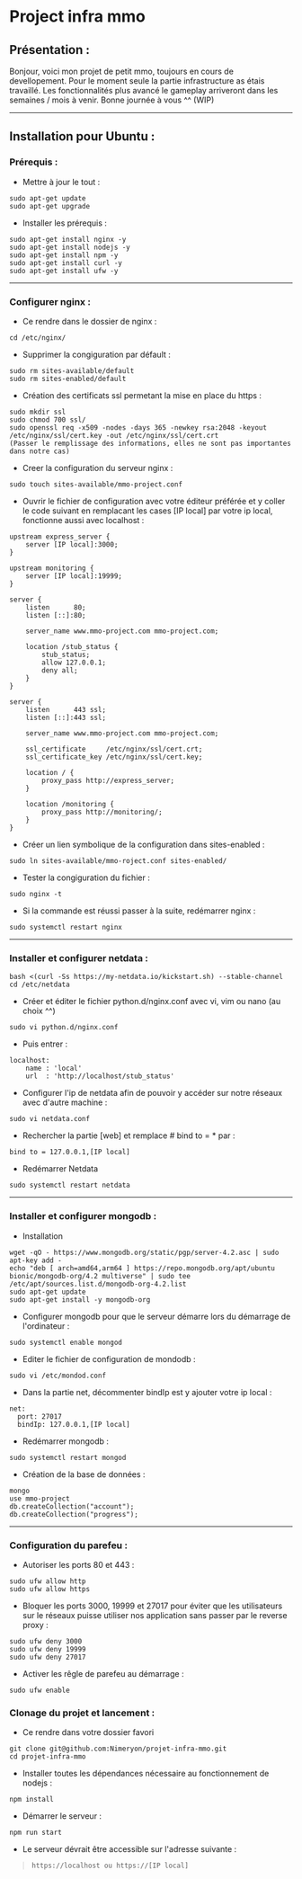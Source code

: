 # Project infra mmo
## Présentation : 
Bonjour, voici mon projet de petit mmo, toujours en cours de devellopement.
Pour le moment seule la partie infrastructure as étais travaillé.
Les fonctionnalités plus avancé le gameplay arriveront dans les semaines / mois à venir.
Bonne journée à vous ^^
(WIP)

---
## Installation pour Ubuntu : 
### Prérequis : 

- Mettre à jour le tout : 
```
sudo apt-get update
sudo apt-get upgrade
```

- Installer les prérequis : 
```
sudo apt-get install nginx -y
sudo apt-get install nodejs -y
sudo apt-get install npm -y
sudo apt-get install curl -y
sudo apt-get install ufw -y
```

---
### Configurer nginx : 
- Ce rendre dans le dossier de nginx :
```
cd /etc/nginx/
```
- Supprimer la congiguration par défault : 
```
sudo rm sites-available/default
sudo rm sites-enabled/default
```
- Création des certificats ssl permetant la mise en place du https : 
```
sudo mkdir ssl
sudo chmod 700 ssl/
sudo openssl req -x509 -nodes -days 365 -newkey rsa:2048 -keyout /etc/nginx/ssl/cert.key -out /etc/nginx/ssl/cert.crt
(Passer le remplissage des informations, elles ne sont pas importantes dans notre cas)
```
- Creer la configuration du serveur nginx : 
```
sudo touch sites-available/mmo-project.conf
```
- Ouvrir le fichier de configuration avec votre éditeur préférée et y coller le code suivant en remplacant les cases [IP local] par votre ip local, fonctionne aussi avec localhost : 
```
upstream express_server {
    server [IP local]:3000;
}

upstream monitoring {
    server [IP local]:19999;
}

server {
    listen      80;
    listen [::]:80;

    server_name www.mmo-project.com mmo-project.com;

    location /stub_status {
        stub_status;
        allow 127.0.0.1;
        deny all;
    }
}

server {
    listen      443 ssl;
    listen [::]:443 ssl;

    server_name www.mmo-project.com mmo-project.com;

    ssl_certificate     /etc/nginx/ssl/cert.crt;
    ssl_certificate_key /etc/nginx/ssl/cert.key;

    location / {
        proxy_pass http://express_server;
    }

    location /monitoring {
        proxy_pass http://monitoring/;
    }
}
```
- Créer un lien symbolique de la configuration dans sites-enabled : 
```
sudo ln sites-available/mmo-roject.conf sites-enabled/
```
- Tester la congiguration du fichier : 
```
sudo nginx -t
```
- Si la commande est réussi passer à la suite, redémarrer nginx :
```
sudo systemctl restart nginx
```

---
### Installer et configurer netdata : 
```
bash <(curl -Ss https://my-netdata.io/kickstart.sh) --stable-channel
cd /etc/netdata
```
- Créer et éditer le fichier python.d/nginx.conf avec vi, vim ou nano (au choix ^^)
```
sudo vi python.d/nginx.conf
```
- Puis entrer :
```
localhost:
    name : 'local'
    url  : 'http://localhost/stub_status'
```
- Configurer l'ip de netdata afin de pouvoir y accéder sur notre réseaux avec d'autre machine : 
```
sudo vi netdata.conf

```
- Rechercher la partie [web] et remplace # bind to =  * par : 
```
bind to = 127.0.0.1,[IP local]
```
- Redémarrer Netdata
```
sudo systemctl restart netdata
```

---
### Installer et configurer mongodb : 

- Installation
```
wget -qO - https://www.mongodb.org/static/pgp/server-4.2.asc | sudo apt-key add -
echo "deb [ arch=amd64,arm64 ] https://repo.mongodb.org/apt/ubuntu bionic/mongodb-org/4.2 multiverse" | sudo tee /etc/apt/sources.list.d/mongodb-org-4.2.list
sudo apt-get update
sudo apt-get install -y mongodb-org
```
- Configurer mongodb pour que le serveur démarre lors du démarrage de l'ordinateur : 
```
sudo systemctl enable mongod
```
- Editer le fichier de configuration de mondodb : 
```
sudo vi /etc/mondod.conf
```
- Dans la partie net, décommenter bindIp est y ajouter votre ip local : 
```
net:
  port: 27017
  bindIp: 127.0.0.1,[IP local]
```
- Redémarrer mongodb : 
```
sudo systemctl restart mongod
```
- Création de la base de données : 
```
mongo
use mmo-project
db.createCollection("account");
db.createCollection("progress");
```

---
### Configuration du parefeu : 
- Autoriser les ports 80 et 443 : 
```
sudo ufw allow http
sudo ufw allow https
```
- Bloquer les ports 3000, 19999 et 27017 pour éviter que les utilisateurs sur le réseaux puisse utiliser nos application sans passer par le reverse proxy : 
```
sudo ufw deny 3000
sudo ufw deny 19999
sudo ufw deny 27017
```
- Activer les rêgle de parefeu au démarrage :
```
sudo ufw enable
```

### Clonage du projet et lancement : 
- Ce rendre dans votre dossier favori 
```
git clone git@github.com:Nimeryon/projet-infra-mmo.git
cd projet-infra-mmo
```
- Installer toutes les dépendances nécessaire au fonctionnement de nodejs : 
```
npm install
```
- Démarrer le serveur : 
```
npm run start
```
- Le serveur dévrait être accessible sur l'adresse suivante : 
> `https://localhost ou https://[IP local]`